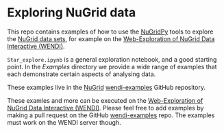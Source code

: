
# Exploring NuGrid data

This repo contains examples of how to use the [NuGridPy](https://nugrid.github.io/NuGridPy) tools to explore the [NuGrid data sets](http://www.nugridstars.org/data-and-software/yields/set-1), for example on the [Web-Exploration of NuGrid Data Interactive (WENDI)](https://wendi.nugridstars.org).

`Star_explore.ipynb` is a general exploration notebook, and a good starting point.
In the _Examples_ directory we provide a wide range of examples that each demonstrate certain aspects of analysing data. 

These examples live in the [NuGrid](https://github.com/NuGrid) [wendi-examples](https://github.com/NuGrid/wendi-examples) GitHub repository.

These examles and more can be executed on the [Web-Exploration of NuGrid Data Interactive (WENDI)](https://wendi.nugridstars.org). Please feel free to add examples by making a pull request on the GitHub [wendi-examples](https://github.com/NuGrid/wendi-examples) repo. The examples must work on the WENDI server though. 

